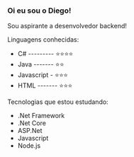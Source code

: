 ### Oi eu sou o Diego!

Sou aspirante a desenvolvedor backend!

Linguagens conhecidas:
- C# --------- :star::star::star::star:
- Java ------- :star::star:
- Javascript - :star::star::star:
- HTML ------- :star::star::star:

Tecnologias que estou estudando:
- .Net Framework
- .Net Core
- ASP.Net
- Javascript
- Node.js
